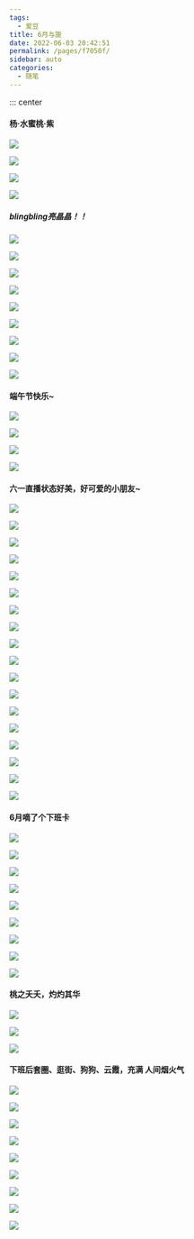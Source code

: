 ```yaml
---
tags: 
  - 爱豆
title: 6月与旎
date: 2022-06-03 20:42:51
permalink: /pages/f7050f/
sidebar: auto
categories: 
  - 随笔
---
```

::: center
#### 杨·水蜜桃·紫

<img src="https://wx3.sinaimg.cn/large/e3d791cdgy1h2u1iuyl6lj211x1kwqfq.jpg" referrerpolicy="no-referrer" /><br>	

<img src="https://wx4.sinaimg.cn/large/e3d791cdgy1h2u1izd3b4j217i1ta1ky.jpg" referrerpolicy="no-referrer" /><br>	

<img src="https://wx4.sinaimg.cn/large/e3d791cdgy1h2u1j3tszpj216w1se1ky.jpg" referrerpolicy="no-referrer" /><br>	

<img src="https://wx1.sinaimg.cn/large/e3d791cdgy1h2u1j7zvlaj21al1am4qq.jpg" referrerpolicy="no-referrer" /><br>	

##### blingbling亮晶晶！！

<img src="https://wx4.sinaimg.cn/large/006e1UQzly1h2u83n40fgj32z12z17wk.jpg" referrerpolicy="no-referrer" /><br>	

<img src="https://wx1.sinaimg.cn/large/006e1UQzly1h2u83t8uo9j33gg56ox6w.jpg" referrerpolicy="no-referrer" /><br>	

<img src="https://wx3.sinaimg.cn/large/006e1UQzly1h2u83vinraj32nt2nsqv7.jpg" referrerpolicy="no-referrer" /><br>	

<img src="https://wx2.sinaimg.cn/large/006e1UQzly1h2u83z4ze3j33gg56o1l4.jpg" referrerpolicy="no-referrer" /><br>	

<img src="https://wx3.sinaimg.cn/large/006e1UQzly1h2u84325wcj33gg3ggb2e.jpg" referrerpolicy="no-referrer" /><br>	

<img src="https://wx2.sinaimg.cn/large/006e1UQzly1h2u846qzvuj33bn4zge87.jpg" referrerpolicy="no-referrer" /><br>	

<img src="https://wx2.sinaimg.cn/large/006e1UQzly1h2u84czxv5j33aw4ycu13.jpg" referrerpolicy="no-referrer" /><br>	

<img src="https://wx2.sinaimg.cn/large/006e1UQzly1h2u84gxttrj33am4xye87.jpg" referrerpolicy="no-referrer" /><br>	

<img src="https://wx3.sinaimg.cn/large/006e1UQzly1h2u84khdsoj32mo3xz4qt.jpg" referrerpolicy="no-referrer" /><br>	

#### 端午节快乐~

<img src="https://wx1.sinaimg.cn/large/00824WVagy1h2uzrfcp29j31pb1pbnpe.jpg" referrerpolicy="no-referrer" /><br>	

<img src="https://wx2.sinaimg.cn/large/00824WVagy1h2uzrikycmj31mc1mce82.jpg" referrerpolicy="no-referrer" /><br>	

<img src="https://wx1.sinaimg.cn/large/00824WVagy1h2uzrlz0ozj31bx1zwkjn.jpg" referrerpolicy="no-referrer" /><br>	

<img src="https://wx4.sinaimg.cn/large/00824WVagy1h2uzrp1e9pj31bv1ztkjn.jpg" referrerpolicy="no-referrer" /><br>	

#### 六一直播状态好美，好可爱的小朋友~

<img src="https://wx3.sinaimg.cn/large/00824WVagy1h2t3dwrbxbj31o01o0h5j.jpg" referrerpolicy="no-referrer" /><br>	

<img src="https://wx3.sinaimg.cn/large/00824WVagy1h2t3dqfq5xj31o01o0qrp.jpg" referrerpolicy="no-referrer" /><br>	

<img src="https://wx3.sinaimg.cn/large/00824WVagy1h2t3dyno1qj31o01o0e2x.jpg" referrerpolicy="no-referrer" /><br>	

<img src="https://wx3.sinaimg.cn/large/00824WVagy1h2t3drddm9j31o01o0ayz.jpg" referrerpolicy="no-referrer" /><br>	

<img src="https://wx2.sinaimg.cn/large/00824WVagy1h2t3ds4gtsj31nz1o0e0u.jpg" referrerpolicy="no-referrer" /><br>	

<img src="https://wx2.sinaimg.cn/large/00824WVagy1h2t3dxp6w7j31o01o01gp.jpg" referrerpolicy="no-referrer" /><br>	

<img src="https://wx2.sinaimg.cn/large/00824WVagy1h2t3e1j0p9j31o01o0tuz.jpg" referrerpolicy="no-referrer" /><br>	

<img src="https://wx1.sinaimg.cn/large/00824WVagy1h2t3e2j130j31o01o01e6.jpg" referrerpolicy="no-referrer" /><br>	

<img src="https://wx2.sinaimg.cn/large/00824WVagy1h2t3e4jca0j31nz1o0x25.jpg" referrerpolicy="no-referrer" /><br>	

<img src="https://wx3.sinaimg.cn/large/00824WVagy1h2t3e5zv90j31o01o0e1x.jpg" referrerpolicy="no-referrer" /><br>	

<img src="https://wx3.sinaimg.cn/large/00824WVagy1h2t3dsyrmoj31o01o01ee.jpg" referrerpolicy="no-referrer" /><br>	

<img src="https://wx4.sinaimg.cn/large/00824WVagy1h2t3dv60jbj31o01o0nhh.jpg" referrerpolicy="no-referrer" /><br>	

<img src="https://wx1.sinaimg.cn/large/00824WVagy1h2t4jr1msoj31o01o0x0q.jpg" referrerpolicy="no-referrer" /><br>	

<img src="https://wx2.sinaimg.cn/large/00824WVagy1h2t4jsikt4j31o01o0e0p.jpg" referrerpolicy="no-referrer" /><br>	

<img src="https://wx1.sinaimg.cn/large/00824WVagy1h2t4jtfwesj31nz1o0e0f.jpg" referrerpolicy="no-referrer" /><br>	

<img src="https://wx2.sinaimg.cn/large/00824WVagy1h2t4juir3nj31o01o01jb.jpg" referrerpolicy="no-referrer" /><br>	

<img src="https://wx2.sinaimg.cn/large/00824WVagy1h2t4jvegt9j31o01o0ha5.jpg" referrerpolicy="no-referrer" /><br>	

<img src="https://wx4.sinaimg.cn/large/00824WVagy1h2t4jw7haxj31o01o0avx.jpg" referrerpolicy="no-referrer" /><br>	

#### 6月嘀了个下班卡

<img src="https://wx2.sinaimg.cn/large/001l3UC8gy1h2yr126x3fj656o3ggkjq02.jpg" referrerpolicy="no-referrer" /><br>		

<img src="https://wx1.sinaimg.cn/large/001l3UC8gy1h2yr16xf7vj656o3ggnpi02.jpg" referrerpolicy="no-referrer" /><br>		

<img src="https://wx2.sinaimg.cn/large/001l3UC8gy1h2yr1c6jatj63ds52o7wp02.jpg" referrerpolicy="no-referrer" /><br>		

<img src="https://wx3.sinaimg.cn/large/001l3UC8gy1h2yr1h13izj63gg56o4qv02.jpg" referrerpolicy="no-referrer" /><br>		

<img src="https://wx3.sinaimg.cn/large/001l3UC8gy1h2yr1lny6yj63gg56o7wn02.jpg" referrerpolicy="no-referrer" /><br>		

<img src="https://wx3.sinaimg.cn/large/001l3UC8gy1h2yr1pog4wj63gg56okjq02.jpg" referrerpolicy="no-referrer" /><br>		

<img src="https://wx1.sinaimg.cn/large/001l3UC8gy1h2yr1tk0v4j63e1531u1202.jpg" referrerpolicy="no-referrer" /><br>		

<img src="https://wx1.sinaimg.cn/large/001l3UC8gy1h2yr1xyc16j63dr52nhdy02.jpg" referrerpolicy="no-referrer" /><br>		

<img src="https://wx4.sinaimg.cn/large/001l3UC8gy1h2yr22bzesj656o3ggnpi02.jpg" referrerpolicy="no-referrer" /><br>		

#### 桃之夭夭，灼灼其华

<img src="https://wx2.sinaimg.cn/large/008dmn6tly1h2zxmy9uazj31pz15cnpd.jpg" referrerpolicy="no-referrer" /><br>	

<img src="https://wx2.sinaimg.cn/large/007ljAUWly1h2zydrb3o2j30yj1fs1dr.jpg" referrerpolicy="no-referrer" /><br>	

<img src="https://wx1.sinaimg.cn/large/007ljAUWly1h2zyiyrd1pj30x61drqlj.jpg" referrerpolicy="no-referrer" /><br>	

#### 下班后套圈、逛街、狗狗、云霞，充满 人间烟火气

<img src="https://wx1.sinaimg.cn/large/006Bqjj6ly1h357ni2d8bj31t037k7wl.jpg" referrerpolicy="no-referrer" /><br>	

<img src="https://wx2.sinaimg.cn/large/006Bqjj6ly1h357nli40sj316u245x6p.jpg" referrerpolicy="no-referrer" /><br>	

<img src="https://wx2.sinaimg.cn/large/006Bqjj6ly1h357nnn2g0j30w01kwb29.jpg" referrerpolicy="no-referrer" /><br>	

<img src="https://wx3.sinaimg.cn/large/006Bqjj6ly1h357nvvp9wj31381yvb29.jpg" referrerpolicy="no-referrer" /><br>	

<img src="https://wx4.sinaimg.cn/large/006Bqjj6ly1h357ntxuqfj324516uu0x.jpg" referrerpolicy="no-referrer" /><br>	

<img src="https://wx3.sinaimg.cn/large/006Bqjj6ly1h357nrqduoj32br33nqv6.jpg" referrerpolicy="no-referrer" /><br>	

<img src="https://wx1.sinaimg.cn/large/006Bqjj6ly1h357nz048mj31jd2b24qq.jpg" referrerpolicy="no-referrer" /><br>	

<img src="https://wx4.sinaimg.cn/large/006Bqjj6ly1h357o0n1iij30sn1exke7.jpg" referrerpolicy="no-referrer" /><br>	

<img src="https://wx1.sinaimg.cn/large/006Bqjj6ly1h357o1ntj7j30t20t2dqm.jpg" referrerpolicy="no-referrer" /><br>	